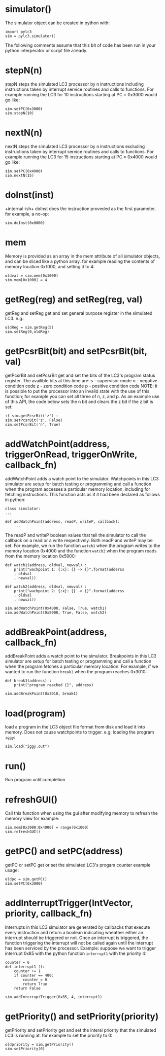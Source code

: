
# simulator()
The simulator object can be created in python with:
```
import pylc3
sim = pylc3.simulator()
```
The following comments assume that this bit of code
has been run in your python interperator or script
file already.


# stepN(n)

stepN steps the simulated LC3 processor by n instructions
including instructions taken by interrupt service
routines and calls to functions. For example running
the LC3 for 10 instructions starting at PC = 0x3000
would go like:
```
sim.setPC(0x3000)
sim.stepN(10)
```

# nextN(n)

nextN steps the simulated LC3 processor by n instructions
excluding instructions taken by interrupt service
routines and calls to functions. For example running
the LC3 for 15 instructions starting at PC = 0x4000
would go like:
```
sim.setPC(0x4000)
sim.nextN(15)
```

# doInst(inst)

+internal-ish+
doInst does the instruction proveded as the first parameter.
for example, a no-op:
```
sim.doInst(0x0000)
```

# mem
Memory is provided as an array in the mem attribute of all
simulator objects, and can be sliced like a python array.
for example reading the contents of memory location 0x1000,
and setting it to 4:
```
oldval = sim.mem[0x1000]
sim.mem[0x1000] = 4
```


# getReg(reg) and setReg(reg, val) 
getReg and setReg get and set general purpose register in
the simulated LC3. e.g.:
```
oldReg = sim.getReg(5)
sim.setReg(0,oldReg)
```

# getPcsrBit(bit) and setPcsrBit(bit, val)

getPcsrBit and setPcsrBit get and set the bits of the LC3's
program status register. The availible bits at this time are:
s - supervisor mode
n - negative condition code
z - zero condition code
p - positive condition code
NOTE: it is possible to put the processor into an invalid
state with the use of this function; for example you can set
all three of n, z, and p.
As an example use of this API, the code below sets the n bit
and clears the z bit if the z bit is set:
```
if sim.getPcsrBit('z') :
sim.setPcsrBit('z', False)
sim.setPcsrBit('n', True)
```


# addWatchPoint(address, triggerOnRead, triggerOnWrite, callback_fn)

addWatchPoint adds a watch point to the simulator. Watchpoints
in this LC3 simulator are setup for batch testing or
programming and call a function when the program accesses a
particular memory location, including for fetching instructions.
This function acts as if it had been declared as follows in
python:
```
class simulator:
...

def addWatchPoint(address, readP, writeP, callback):
    ...
```

The readP and writeP boolean values that tell the simulator
to call the callback on a read or a write respectively. Both
readP and writeP may be set. For example, we run the function
`watch1` when the program writes to the memory location 0x4000
and the function `watch2` when the program reads from the
memory location 0x5000:

```
def watch1(address, oldval, newval) :
    print("wachpoint 1: {:x}: {} -> {}".format(adderss
    , oldval
    , newval))

def watch2(address, oldval, newval) :
    print("wachpoint 2: {:x}: {} -> {}".format(adderss
    , oldval
    , newval))

sim.addWatchPoint(0x4000, False, True, watch1)
sim.addWatchPoint(0x5000, True, False, watch2)
```

# addBreakPoint(address, callback_fn)

addBreakPoint adds a watch point to the simulator. Breakpoints
in this LC3 simulator are setup for batch testing or
programming and call a function when the program fetches a
particular memory location. For example, if we wanted to run
the function `break1` when the program reaches 0x3010:
```
def break1(address) :
    print("program reached {}", address)

sim.addBreakPoint(0x3010, break1)
```

# load(program)

load a program in the LC3 object file format from disk and
load it into memory. Does not cause watchpoints to trigger.
e.g. loading the program `iggy`:

```
sim.load("iggy.out")
```

# run()
Run program until completion

# refreshGUI()

Call this function when using the gui after modifying memory to refresh the memory view
for example:
```
sim.mem[0x3000:0x4000] = range(0x1000)
sim.refreshGUI()
```


# getPC() and setPC(address)
getPC or setPC get or set the simulated LC3's progam counter
example usage:
```
oldpc = sim.getPC()
sim.setPC(0x3000)
```

# addInterruptTrigger(IntVector, priority, callback_fn)

Interrupts in this LC3 simulator are generated by callbacks
that execute every instruction and return a boolean indicating
wheather either an interrupt should be triggered or not. Once
an interrupt is triggered, the function triggering the interrupt
will not be called again until the interrupt has been serviced
by the processor.
Example: suppose we want to trigger interrupt 0x85 with the
python function `interrupt1` with the priority 4:
```
counter = 0
def interrupt1 ():
    counter += 1
    if counter == 400:
        counter = 0
        return True
    return False

sim.addInterruptTrigger(0x85, 4, interrupt1)
```

# getPriority() and setPriority(priority)

getPriority and setPriority get and set the interal priority
that the simulated LC3 is running at.
for example to set the proirity to 0:
```
oldpriority = sim.getPriority()
sim.setPriority(0)
```


